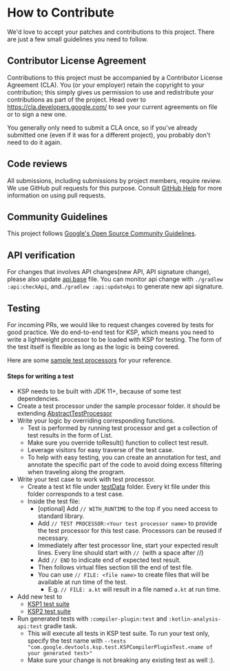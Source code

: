# How to Contribute

We'd love to accept your patches and contributions to this project. There are
just a few small guidelines you need to follow.

## Contributor License Agreement

Contributions to this project must be accompanied by a Contributor License
Agreement (CLA). You (or your employer) retain the copyright to your
contribution; this simply gives us permission to use and redistribute your
contributions as part of the project. Head over to
<https://cla.developers.google.com/> to see your current agreements on file or
to sign a new one.

You generally only need to submit a CLA once, so if you've already submitted one
(even if it was for a different project), you probably don't need to do it
again.

## Code reviews

All submissions, including submissions by project members, require review. We
use GitHub pull requests for this purpose. Consult
[GitHub Help](https://help.github.com/articles/about-pull-requests/) for more
information on using pull requests.

## Community Guidelines

This project follows
[Google's Open Source Community Guidelines](https://opensource.google/conduct/).

## API verification

For changes that involves API changes(new API, API signature change), please also update [api.base](./api/api.base) file. You can monitor api change with `./gradlew :api:checkApi`, and`./gradlew :api:updateApi` to generate new api signature.

## Testing
For incoming PRs, we would like to request changes covered by tests for good practice.
We do end-to-end test for KSP, which means you need to write a lightweight processor to be loaded with KSP for testing.
The form of the test itself is flexible as long as the logic is being covered. 

Here are some [sample test processors](compiler-plugin/src/test/kotlin/com/google/devtools/ksp/processor) for your reference.

#### Steps for writing a test
* KSP needs to be built with JDK 11+, because of some test dependencies.
* Create a test processor under the sample processor folder.
it should be extending [AbstractTestProcessor](test-utils/src/main/kotlin/com/google/devtools/ksp/processor/AbstractTestProcessor.kt)
* Write your logic by overriding corresponding functions. 
    * Test is performed by running test processor and get a collection of test results in the form of List<String>.
    * Make sure you override toResult() function to collect test result. 
    * Leverage visitors for easy traverse of the test case.
    * To help with easy testing, you can create an annotation for test, and annotate the specific part of the code to avoid doing 
    excess filtering when traveling along the program.
* Write your test case to work with test processor.
    * Create a test kt file under [testData](test-utils/testData/api) folder. 
    Every kt file under this folder corresponds to a test case.
    * Inside the test file:
        * [optional] Add ```// WITH_RUNTIME``` to the top if you need access to standard library.
        * Add ```// TEST PROCESSOR:<Your test processor name>``` to provide the test processor for this test case. Processors can 
        be reused if necessary.
        * Immediately after test processor line, start your expected result lines. Every line should start with
         ```// ```(with a space after //)
        * Add ```// END``` to indicate end of expected test result.
        * Then follows virtual files section till the end of test file.
        * You can use ```// FILE: <file name>``` to create files that will be available at run time of the test.
            * E.g. ```// FILE: a.kt``` will result in a file named ```a.kt``` at run time.
* Add new test to
  * [KSP1 test suite](compiler-plugin/src/test/kotlin/com/google/devtools/ksp/test/KSPCompilerPluginTest.kt)
  * [KSP2 test suite](kotlin-analysis-api/src/test/kotlin/com/google/devtools/ksp/test/KSPAATest.kt)
* Run generated tests with ```:compiler-plugin:test``` and ```:kotlin-analysis-api:test``` gradle task.
    * This will execute all tests in KSP test suite. To run your test only, specify the test name with 
    ```--tests "com.google.devtools.ksp.test.KSPCompilerPluginTest.<name of your generated test>"```
    * Make sure your change is not breaking any existing test as well :).
